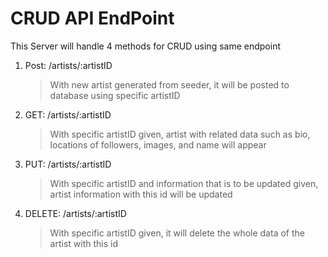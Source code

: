# CRUD API EndPoint

This Server will handle 4 methods for CRUD using same endpoint

1. Post: /artists/:artistID

   > With new artist generated from seeder, it will be posted to database using specific artistID

2. GET: /artists/:artistID

   > With specific artistID given, artist with related data such as bio, locations of followers, images, and name will appear

3. PUT: /artists/:artistID

   > With specific artistID and information that is to be updated given, artist information with this id will be updated

4. DELETE: /artists/:artistID
   > With specific artistID given, it will delete the whole data of the artist with this id

